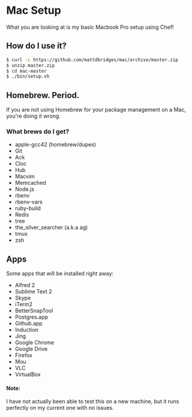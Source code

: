 # Mac Setup

What you are looking at is my basic Macbook Pro setup using Chef!

## How do I use it?

```bash
$ curl -L https://github.com/mattdbridges/mac/archive/master.zip
$ unzip master.zip
$ cd mac-master
$ ./bin/setup.sh
```

## Homebrew. Period.

If you are not using Homebrew for your package management on a Mac, you're doing it wrong.

### What brews do I get?

* apple-gcc42 (homebrew/dupes)
* Git
* Ack
* Cloc
* Hub
* Macvim
* Memcached
* Node.js
* rbenv
* rbenv-vars
* ruby-build
* Redis
* tree
* the_silver_searcher (a.k.a ag)
* tmux
* zsh

## Apps

Some apps that will be installed right away:

* Alfred 2
* Sublime Text 2
* Skype
* iTerm2
* BetterSnapTool
* Postgres.app
* Github.app
* Induction
* Jing
* Google Chrome
* Google Drive
* Firefox
* Mou
* VLC
* VirtualBox

#### Note:

I have not actually been able to test this on a new machine, but it runs perfectly on my current one with no issues.

